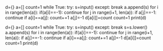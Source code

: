 d={}
a=[]
count=1
while True:
    try:
        s=input()
    except:
        break
    a.append(s)
for i in range(len(a)):
    if(a[i]==-1):
        continue
    for j in range(i+1, len(a)):
        if a[j]==-1:
            continue
        if a[i]==a[j]:
            count+=1
            a[j]=-1
    d[a[i]]=count
    count=1
print(d)


d={}
a=[]
count=1
while True:
    try:
        s=input()
    except:
        break
    s=s.lower()
    a.append(s)
for i in range(len(a)):
    if(a[i]==-1):
        continue
    for j in range(i+1, len(a)):
        if a[j]==-1:
            continue
        if a[i]==a[j]:
            count+=1
            a[j]=-1
    d[a[i]]=count
    count=1
print(d)

